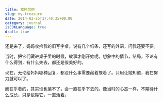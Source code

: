 ```yaml
---
title: 我怀念的
slug: my-treasure
date: 2014-02-25T17:40:35+00:00
category: journal
isCJKLanguage: true
draft: true
---
```

还是来了，妈妈收拾我的旧写字桌，说有几个纸条，还写的外语，问我还要不要。

当时，把它们藏进桌子里的时候，故事才刚开始呢。想象中的情节，结局，不论有什么得到，有什么失去，都还是很美好的。

现在，无论给妈妈哪种回复，都没什么事需要藏着掖着了。只用让她知道，我在努力就可以了。

而在乎着的，其实谁也骗不了，会一直在乎下去的。像当时的心态一样，不期待什么成长，只是依靠它，一直活着。
